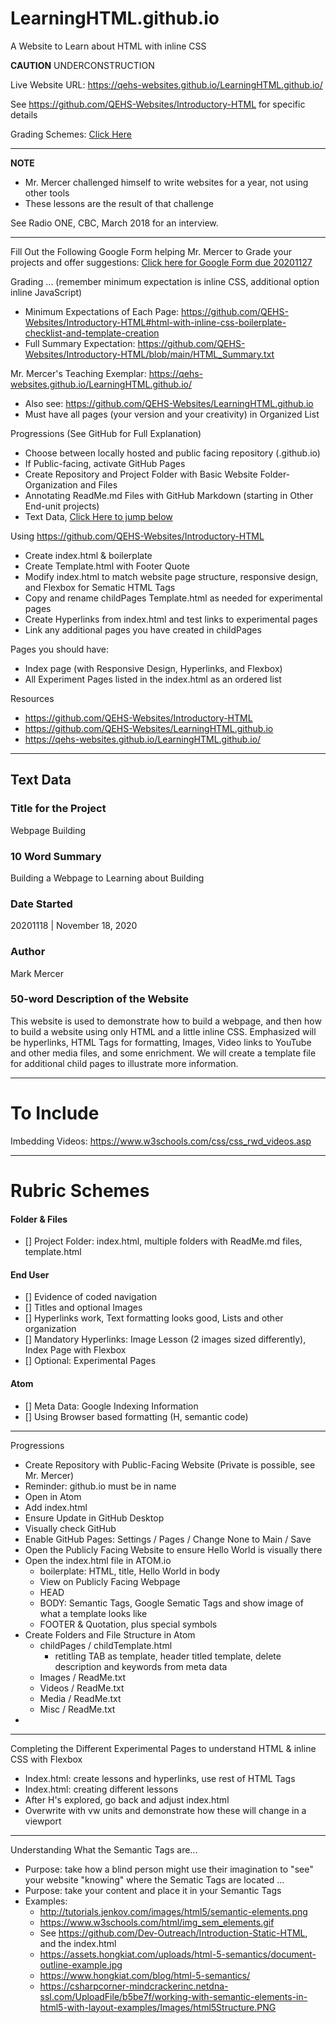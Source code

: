 # LearningHTML.github.io
A Website to Learn about HTML with inline CSS

**CAUTION** UNDERCONSTRUCTION

Live Website URL: https://qehs-websites.github.io/LearningHTML.github.io/

See https://github.com/QEHS-Websites/Introductory-HTML
for specific details

Grading Schemes: <a href="https://github.com/QEHS-Websites/LearningHTML.github.io#rubric-schemes">Click Here</a>

---

**NOTE**
- Mr. Mercer challenged himself to write websites for a year, not using other tools
- These lessons are the result of that challenge

See Radio ONE, CBC, March 2018 for an interview.

---

Fill Out the Following Google Form helping Mr. Mercer to Grade your projects and offer suggestions: <a href="https://forms.gle/4DrGh5QYFctnMEBu9">Click here for Google Form due 20201127</a>

Grading ... (remember minimum expectation is inline CSS, additional option inline JavaScript)
- Minimum Expectations of Each Page: https://github.com/QEHS-Websites/Introductory-HTML#html-with-inline-css-boilerplate-checklist-and-template-creation
- Full Summary Expectation: https://github.com/QEHS-Websites/Introductory-HTML/blob/main/HTML_Summary.txt

Mr. Mercer's Teaching Exemplar: https://qehs-websites.github.io/LearningHTML.github.io/
- Also see: https://github.com/QEHS-Websites/LearningHTML.github.io
- Must have all pages (your version and your creativity) in Organized List

Progressions (See GitHub for Full Explanation)
- Choose between locally hosted and public facing repository (.github.io)
- If Public-facing, activate GitHub Pages
- Create Repository and Project Folder with Basic Website Folder-Organization and Files
- Annotating ReadMe.md Files with GitHub Markdown (starting in Other End-unit projects)
- Text Data, <a href="https://github.com/QEHS-Websites/LearningHTML.github.io#text-data">Click Here to jump below</a>

Using https://github.com/QEHS-Websites/Introductory-HTML
- Create index.html & boilerplate
- Create Template.html with Footer Quote
- Modify index.html to match website page structure, responsive design, and Flexbox for Sematic HTML Tags
- Copy and rename childPages Template.html as needed for experimental pages
- Create Hyperlinks from index.html and test links to experimental pages
- Link any additional pages you have created in childPages

Pages you should have:
- Index page (with Responsive Design, Hyperlinks, and Flexbox)
- All Experiment Pages listed in the index.html as an ordered list

Resources
- https://github.com/QEHS-Websites/Introductory-HTML
- https://github.com/QEHS-Websites/LearningHTML.github.io
- https://qehs-websites.github.io/LearningHTML.github.io/

---

## Text Data

### Title for the Project
Webpage Building

### 10 Word Summary
Building a Webpage to Learning about Building

### Date Started
20201118 | November 18, 2020

### Author
Mark Mercer

### 50-word Description of the Website
This website is used to demonstrate how to build a webpage, and then how to build a website using only HTML and a little inline CSS. Emphasized will be hyperlinks, HTML Tags for formatting, Images, Video links to YouTube and other media files, and some enrichment. We will create a template file for additional child pages to illustrate more information.

---

# To Include

Imbedding Videos: https://www.w3schools.com/css/css_rwd_videos.asp

---

# Rubric Schemes

#### Folder & Files
- [] Project Folder: index.html, multiple folders with ReadMe.md files, template.html

#### End User
- [] Evidence of coded navigation
- [] Titles and optional Images
- [] Hyperlinks work, Text formatting looks good, Lists and other organization
- [] Mandatory Hyperlinks: Image Lesson (2 images sized differently), Index Page with Flexbox
- [] Optional: Experimental Pages

#### Atom
- [] Meta Data: Google Indexing Information
- [] Using Browser based formatting (H, semantic code)

---

Progressions
- Create Repository with Public-Facing Website (Private is possible, see Mr. Mercer)
- Reminder: github.io must be in name
- Open in Atom
- Add index.html
- Ensure Update in GitHub Desktop
- Visually check GitHub
- Enable GitHub Pages: Settings / Pages / Change None to Main / Save
- Open the Publicly Facing Website to ensure Hello World is visually there
- Open the index.html file in ATOM.io
  - boilerplate: HTML, title, Hello World in body
  - View on Publicly Facing Webpage
  - HEAD
  - BODY: Semantic Tags, Google Sematic Tags and show image of what a template looks like
  - FOOTER & Quotation, plus special symbols
- Create Folders and File Structure in Atom
  - childPages / childTemplate.html
    - retitling TAB as template, header titled template, delete description and keywords from meta data
  - Images / ReadMe.txt
  - Videos / ReadMe.txt
  - Media / ReadMe.txt
  - Misc / ReadMe.txt
-

---

Completing the Different Experimental Pages to understand HTML & inline CSS with Flexbox
- Index.html: create lessons and hyperlinks, use rest of HTML Tags
- Index.html: creating different lessons
- After H's explored, go back and adjust index.html
- Overwrite with vw units and demonstrate how these will change in a viewport

---

Understanding What the Semantic Tags are...
- Purpose: take how a blind person might use their imagination to "see" your website "knowing" where the Sematic Tags are located ...
- Purpose: take your content and place it in your Semantic Tags
- Examples:
  - http://tutorials.jenkov.com/images/html5/semantic-elements.png
  - https://www.w3schools.com/html/img_sem_elements.gif
  - See https://github.com/Dev-Outreach/Introduction-Static-HTML, and the index.html
  - https://assets.hongkiat.com/uploads/html-5-semantics/document-outline-example.jpg
  - https://www.hongkiat.com/blog/html-5-semantics/
  - https://csharpcorner-mindcrackerinc.netdna-ssl.com/UploadFile/b5be7f/working-with-semantic-elements-in-html5-with-layout-examples/Images/html5Structure.PNG
